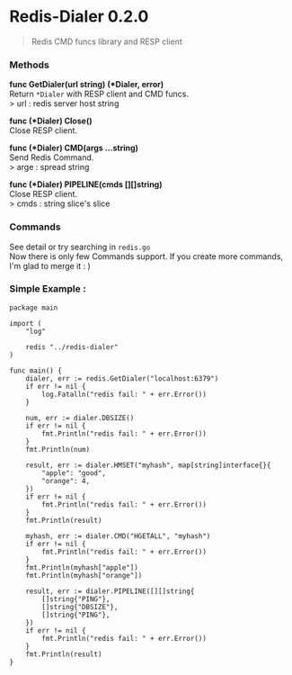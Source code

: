 # Redis-Dialer 0.2.0
> Redis CMD funcs library and RESP client

### Methods
**func GetDialer(url string) (\*Dialer, error)**  
Return `*Dialer` with RESP client and CMD funcs.  
\> url : redis server host string
  
**func (\*Dialer) Close()**  
Close RESP client.  
  
**func (\*Dialer) CMD(args ...string)**  
Send Redis Command.   
\> arge : spread string   
  
**func (\*Dialer) PIPELINE(cmds [][]string)**  
Close RESP client.  
\> cmds : string slice's slice  
   
### Commands
See detail or try searching in `redis.go`   
Now there is only few Commands support. If you create more commands, I'm glad to merge it : )

### Simple Example : 
```
package main

import (
    "log"

	redis "../redis-dialer"
)

func main() {
    dialer, err := redis.GetDialer("localhost:6379")
	if err != nil {
		log.Fatalln("redis fail: " + err.Error())
	}

    num, err := dialer.DBSIZE()
	if err != nil {
		fmt.Println("redis fail: " + err.Error())
	}
    fmt.Println(num)

    result, err := dialer.HMSET("myhash", map[string]interface{}{
        "apple": "good",
        "orange": 4,
    })
    if err != nil {
		fmt.Println("redis fail: " + err.Error())
	}
    fmt.Println(result)

    myhash, err := dialer.CMD("HGETALL", "myhash")
    if err != nil {
		fmt.Println("redis fail: " + err.Error())
	}
    fmt.Println(myhash["apple"])
    fmt.Println(myhash["orange"])

    result, err := dialer.PIPELINE([][]string{
        []string{"PING"},
        []string{"DBSIZE"},
        []string{"PING"},
    })
    if err != nil {
		fmt.Println("redis fail: " + err.Error())
	}
    fmt.Println(result)
}

```